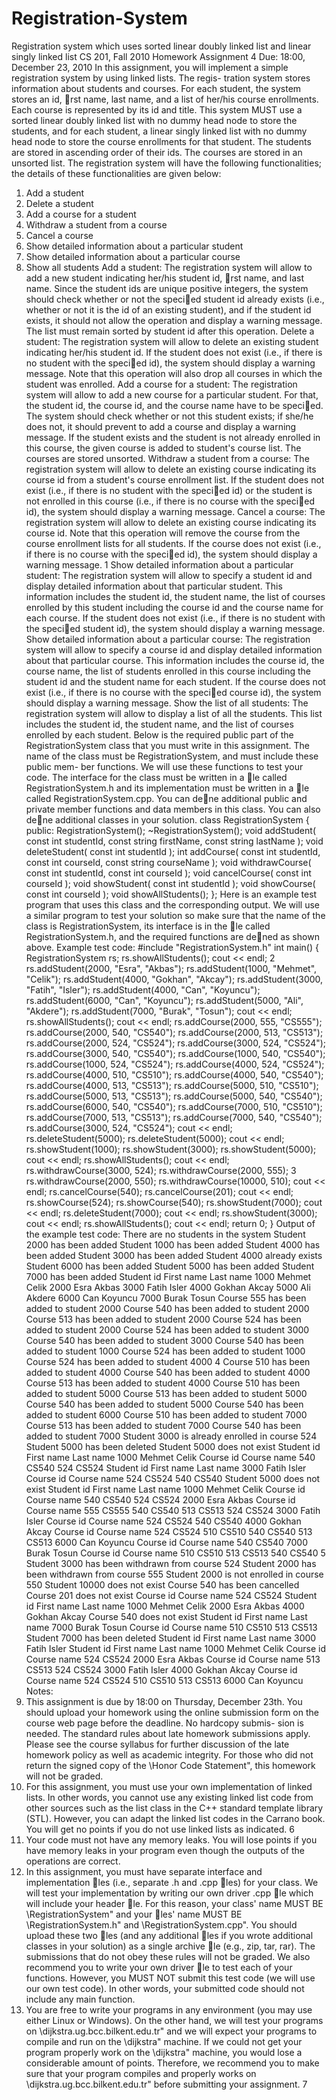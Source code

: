 Registration-System
===================

Registration system which uses sorted linear doubly linked list and linear singly linked list
CS 201, Fall 2010
Homework Assignment 4
Due: 18:00, December 23, 2010
In this assignment, you will implement a simple registration system by using linked lists. The regis-
tration system stores information about students and courses. For each student, the system stores an id,
rst name, last name, and a list of her/his course enrollments. Each course is represented by its id and
title. This system MUST use a sorted linear doubly linked list with no dummy head node to store the
students, and for each student, a linear singly linked list with no dummy head node to store the course
enrollments for that student. The students are stored in ascending order of their ids. The courses are
stored in an unsorted list.
The registration system will have the following functionalities; the details of these functionalities are
given below:
1. Add a student
2. Delete a student
3. Add a course for a student
4. Withdraw a student from a course
5. Cancel a course
6. Show detailed information about a particular student
7. Show detailed information about a particular course
8. Show all students
Add a student: The registration system will allow to add a new student indicating her/his student
id, rst name, and last name. Since the student ids are unique positive integers, the system should check
whether or not the specied student id already exists (i.e., whether or not it is the id of an existing
student), and if the student id exists, it should not allow the operation and display a warning message.
The list must remain sorted by student id after this operation.
Delete a student: The registration system will allow to delete an existing student indicating her/his
student id. If the student does not exist (i.e., if there is no student with the specied id), the system
should display a warning message. Note that this operation will also drop all courses in which the student
was enrolled.
Add a course for a student: The registration system will allow to add a new course for a particular
student. For that, the student id, the course id, and the course name have to be specied. The system
should check whether or not this student exists; if she/he does not, it should prevent to add a course and
display a warning message. If the student exists and the student is not already enrolled in this course,
the given course is added to student's course list. The courses are stored unsorted.
Withdraw a student from a course: The registration system will allow to delete an existing course
indicating its course id from a student's course enrollment list. If the student does not exist (i.e., if there
is no student with the specied id) or the student is not enrolled in this course (i.e., if there is no course
with the specied id), the system should display a warning message.
Cancel a course: The registration system will allow to delete an existing course indicating its course
id. Note that this operation will remove the course from the course enrollment lists for all students. If
the course does not exist (i.e., if there is no course with the specied id), the system should display a
warning message.
1
Show detailed information about a particular student: The registration system will allow to
specify a student id and display detailed information about that particular student. This information
includes the student id, the student name, the list of courses enrolled by this student including the course
id and the course name for each course. If the student does not exist (i.e., if there is no student with the
specied student id), the system should display a warning message.
Show detailed information about a particular course: The registration system will allow to
specify a course id and display detailed information about that particular course. This information
includes the course id, the course name, the list of students enrolled in this course including the student
id and the student name for each student. If the course does not exist (i.e., if there is no course with the
specied course id), the system should display a warning message.
Show the list of all students: The registration system will allow to display a list of all the students.
This list includes the student id, the student name, and the list of courses enrolled by each student.
Below is the required public part of the RegistrationSystem class that you must write in this
assignment. The name of the class must be RegistrationSystem, and must include these public mem-
ber functions. We will use these functions to test your code. The interface for the class must be
written in a le called RegistrationSystem.h and its implementation must be written in a le called
RegistrationSystem.cpp. You can dene additional public and private member functions and data
members in this class. You can also dene additional classes in your solution.
class RegistrationSystem {
public:
RegistrationSystem();
~RegistrationSystem();
void addStudent( const int studentId, const string firstName, const string lastName );
void deleteStudent( const int studentId );
int addCourse( const int studentId, const int courseId, const string courseName );
void withdrawCourse( const int studentId, const int courseId );
void cancelCourse( const int courseId );
void showStudent( const int studentId );
void showCourse( const int courseId );
void showAllStudents();
};
Here is an example test program that uses this class and the corresponding output. We will use a
similar program to test your solution so make sure that the name of the class is RegistrationSystem,
its interface is in the le called RegistrationSystem.h, and the required functions are dened as shown
above.
Example test code:
#include "RegistrationSystem.h"
int main() {
RegistrationSystem rs;
rs.showAllStudents();
cout << endl;
2
rs.addStudent(2000, "Esra", "Akbas");
rs.addStudent(1000, "Mehmet", "Celik");
rs.addStudent(4000, "Gokhan", "Akcay");
rs.addStudent(3000, "Fatih", "Isler");
rs.addStudent(4000, "Can", "Koyuncu");
rs.addStudent(6000, "Can", "Koyuncu");
rs.addStudent(5000, "Ali", "Akdere");
rs.addStudent(7000, "Burak", "Tosun");
cout << endl;
rs.showAllStudents();
cout << endl;
rs.addCourse(2000, 555, "CS555");
rs.addCourse(2000, 540, "CS540");
rs.addCourse(2000, 513, "CS513");
rs.addCourse(2000, 524, "CS524");
rs.addCourse(3000, 524, "CS524");
rs.addCourse(3000, 540, "CS540");
rs.addCourse(1000, 540, "CS540");
rs.addCourse(1000, 524, "CS524");
rs.addCourse(4000, 524, "CS524");
rs.addCourse(4000, 510, "CS510");
rs.addCourse(4000, 540, "CS540");
rs.addCourse(4000, 513, "CS513");
rs.addCourse(5000, 510, "CS510");
rs.addCourse(5000, 513, "CS513");
rs.addCourse(5000, 540, "CS540");
rs.addCourse(6000, 540, "CS540");
rs.addCourse(7000, 510, "CS510");
rs.addCourse(7000, 513, "CS513");
rs.addCourse(7000, 540, "CS540");
rs.addCourse(3000, 524, "CS524");
cout << endl;
rs.deleteStudent(5000);
rs.deleteStudent(5000);
cout << endl;
rs.showStudent(1000);
rs.showStudent(3000);
rs.showStudent(5000);
cout << endl;
rs.showAllStudents();
cout << endl;
rs.withdrawCourse(3000, 524);
rs.withdrawCourse(2000, 555);
3
rs.withdrawCourse(2000, 550);
rs.withdrawCourse(10000, 510);
cout << endl;
rs.cancelCourse(540);
rs.cancelCourse(201);
cout << endl;
rs.showCourse(524);
rs.showCourse(540);
rs.showStudent(7000);
cout << endl;
rs.deleteStudent(7000);
cout << endl;
rs.showStudent(3000);
cout << endl;
rs.showAllStudents();
cout << endl;
return 0;
}
Output of the example test code:
There are no students in the system
Student 2000 has been added
Student 1000 has been added
Student 4000 has been added
Student 3000 has been added
Student 4000 already exists
Student 6000 has been added
Student 5000 has been added
Student 7000 has been added
Student id First name Last name
1000 Mehmet Celik
2000 Esra Akbas
3000 Fatih Isler
4000 Gokhan Akcay
5000 Ali Akdere
6000 Can Koyuncu
7000 Burak Tosun
Course 555 has been added to student 2000
Course 540 has been added to student 2000
Course 513 has been added to student 2000
Course 524 has been added to student 2000
Course 524 has been added to student 3000
Course 540 has been added to student 3000
Course 540 has been added to student 1000
Course 524 has been added to student 1000
Course 524 has been added to student 4000
4
Course 510 has been added to student 4000
Course 540 has been added to student 4000
Course 513 has been added to student 4000
Course 510 has been added to student 5000
Course 513 has been added to student 5000
Course 540 has been added to student 5000
Course 540 has been added to student 6000
Course 510 has been added to student 7000
Course 513 has been added to student 7000
Course 540 has been added to student 7000
Student 3000 is already enrolled in course 524
Student 5000 has been deleted
Student 5000 does not exist
Student id First name Last name
1000 Mehmet Celik
Course id Course name
540 CS540
524 CS524
Student id First name Last name
3000 Fatih Isler
Course id Course name
524 CS524
540 CS540
Student 5000 does not exist
Student id First name Last name
1000 Mehmet Celik
Course id Course name
540 CS540
524 CS524
2000 Esra Akbas
Course id Course name
555 CS555
540 CS540
513 CS513
524 CS524
3000 Fatih Isler
Course id Course name
524 CS524
540 CS540
4000 Gokhan Akcay
Course id Course name
524 CS524
510 CS510
540 CS540
513 CS513
6000 Can Koyuncu
Course id Course name
540 CS540
7000 Burak Tosun
Course id Course name
510 CS510
513 CS513
540 CS540
5
Student 3000 has been withdrawn from course 524
Student 2000 has been withdrawn from course 555
Student 2000 is not enrolled in course 550
Student 10000 does not exist
Course 540 has been cancelled
Course 201 does not exist
Course id Course name
524 CS524
Student id First name Last name
1000 Mehmet Celik
2000 Esra Akbas
4000 Gokhan Akcay
Course 540 does not exist
Student id First name Last name
7000 Burak Tosun
Course id Course name
510 CS510
513 CS513
Student 7000 has been deleted
Student id First name Last name
3000 Fatih Isler
Student id First name Last name
1000 Mehmet Celik
Course id Course name
524 CS524
2000 Esra Akbas
Course id Course name
513 CS513
524 CS524
3000 Fatih Isler
4000 Gokhan Akcay
Course id Course name
524 CS524
510 CS510
513 CS513
6000 Can Koyuncu
Notes:
1. This assignment is due by 18:00 on Thursday, December 23th. You should upload your homework
using the online submission form on the course web page before the deadline. No hardcopy submis-
sion is needed. The standard rules about late homework submissions apply. Please see the course
syllabus for further discussion of the late homework policy as well as academic integrity. For those
who did not return the signed copy of the \Honor Code Statement", this homework will not be
graded.
2. For this assignment, you must use your own implementation of linked lists. In other words, you
cannot use any existing linked list code from other sources such as the list class in the C++
standard template library (STL). However, you can adapt the linked list codes in the Carrano
book. You will get no points if you do not use linked lists as indicated.
6
3. Your code must not have any memory leaks. You will lose points if you have memory leaks in your
program even though the outputs of the operations are correct.
4. In this assignment, you must have separate interface and implementation les (i.e., separate .h and
.cpp les) for your class. We will test your implementation by writing our own driver .cpp le which
will include your header le. For this reason, your class' name MUST BE \RegistrationSystem"
and your les' name MUST BE \RegistrationSystem.h" and \RegistrationSystem.cpp". You
should upload these two les (and any additional les if you wrote additional classes in your
solution) as a single archive le (e.g., zip, tar, rar). The submissions that do not obey these rules
will not be graded. We also recommend you to write your own driver le to test each of your
functions. However, you MUST NOT submit this test code (we will use our own test code). In
other words, your submitted code should not include any main function.
5. You are free to write your programs in any environment (you may use either Linux or Windows).
On the other hand, we will test your programs on \dijkstra.ug.bcc.bilkent.edu.tr" and we
will expect your programs to compile and run on the \dijkstra" machine. If we could not get
your program properly work on the \dijkstra" machine, you would lose a considerable amount
of points. Therefore, we recommend you to make sure that your program compiles and properly
works on \dijkstra.ug.bcc.bilkent.edu.tr" before submitting your assignment.
7

